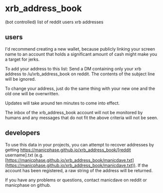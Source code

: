 # xrb_address_book
(bot controlled) list of reddit users xrb addresses

## users
I'd recommend creating a new wallet, because publicly linking your screen name to an account that holds a significant amount of cash might make you a target for jerks.

To add your address to this list:
Send a DM containing only your xrb address to /u/xrb_address_book on reddit. The contents of the subject line will be ignored.

To change your address, just do the same thing with your new one and the old one will be overwritten.

Updates will take around ten minutes to come into effect.

The inbox of the xrb_address_book account will not be monitored by humans and any messages that do not fit the above criteria will not be seen.


## developers
To use this data in your projects, you can attempt to recover addresses by getting https://manicphase.github.io/xrb_address_book/[reddit username].txt (e.g. [https://manicphase.github.io/xrb_address_book/manicdave.txt](https://manicphase.github.io/xrb_address_book/manicdave.txt)). If the account has been registered, a raw string of the address will be returned.


If you have any problems or questions, contact manicdave on reddit or manicphase on github.
